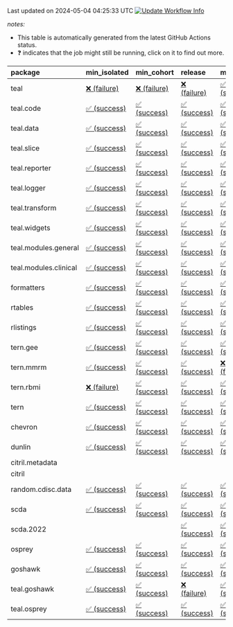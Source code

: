 Last updated on 2024-05-04 04:25:33 UTC [![Update Workflow
Info](https://github.com/averissimo/verdepcheck-status/actions/workflows/update.yaml/badge.svg)](https://github.com/averissimo/verdepcheck-status/actions/workflows/update.yaml)

*notes:*

-   This table is automatically generated from the latest GitHub Actions
    status.
-   ❓ indicates that the job might still be running, click on it to
    find out more.

<table>
<colgroup>
<col style="width: 4%" />
<col style="width: 23%" />
<col style="width: 23%" />
<col style="width: 23%" />
<col style="width: 23%" />
</colgroup>
<thead>
<tr class="header">
<th style="text-align: left;">package</th>
<th style="text-align: left;">min_isolated</th>
<th style="text-align: left;">min_cohort</th>
<th style="text-align: left;">release</th>
<th style="text-align: left;">max</th>
</tr>
</thead>
<tbody>
<tr class="odd">
<td style="text-align: left;">teal</td>
<td
style="text-align: left;"><a href="https://github.com/insightsengineering/teal/actions/runs/8864820714/job/24340400121">❌
(failure)</a></td>
<td
style="text-align: left;"><a href="https://github.com/insightsengineering/teal/actions/runs/8864820714/job/24340400319">❌
(failure)</a></td>
<td
style="text-align: left;"><a href="https://github.com/insightsengineering/teal/actions/runs/8864820714/job/24340400276">❌
(failure)</a></td>
<td
style="text-align: left;"><a href="https://github.com/insightsengineering/teal/actions/runs/8864820714/job/24340400221">✅
(success)</a></td>
</tr>
<tr class="even">
<td style="text-align: left;">teal.code</td>
<td
style="text-align: left;"><a href="https://github.com/insightsengineering/teal.code/actions/runs/8864820405/job/24340399979">✅
(success)</a></td>
<td
style="text-align: left;"><a href="https://github.com/insightsengineering/teal.code/actions/runs/8864820405/job/24340399762">✅
(success)</a></td>
<td
style="text-align: left;"><a href="https://github.com/insightsengineering/teal.code/actions/runs/8864820405/job/24340399882">✅
(success)</a></td>
<td
style="text-align: left;"><a href="https://github.com/insightsengineering/teal.code/actions/runs/8864820405/job/24340399664">✅
(success)</a></td>
</tr>
<tr class="odd">
<td style="text-align: left;">teal.data</td>
<td
style="text-align: left;"><a href="https://github.com/insightsengineering/teal.data/actions/runs/8864823853/job/24340405934">✅
(success)</a></td>
<td
style="text-align: left;"><a href="https://github.com/insightsengineering/teal.data/actions/runs/8864823853/job/24340405833">✅
(success)</a></td>
<td
style="text-align: left;"><a href="https://github.com/insightsengineering/teal.data/actions/runs/8864823853/job/24340406028">✅
(success)</a></td>
<td
style="text-align: left;"><a href="https://github.com/insightsengineering/teal.data/actions/runs/8864823853/job/24340405734">✅
(success)</a></td>
</tr>
<tr class="even">
<td style="text-align: left;">teal.slice</td>
<td
style="text-align: left;"><a href="https://github.com/insightsengineering/teal.slice/actions/runs/8864828322/job/24340415051">✅
(success)</a></td>
<td
style="text-align: left;"><a href="https://github.com/insightsengineering/teal.slice/actions/runs/8864828322/job/24340414953">✅
(success)</a></td>
<td
style="text-align: left;"><a href="https://github.com/insightsengineering/teal.slice/actions/runs/8864828322/job/24340415143">✅
(success)</a></td>
<td
style="text-align: left;"><a href="https://github.com/insightsengineering/teal.slice/actions/runs/8864828322/job/24340414807">✅
(success)</a></td>
</tr>
<tr class="odd">
<td style="text-align: left;">teal.reporter</td>
<td
style="text-align: left;"><a href="https://github.com/insightsengineering/teal.reporter/actions/runs/8864825795/job/24340410157">✅
(success)</a></td>
<td
style="text-align: left;"><a href="https://github.com/insightsengineering/teal.reporter/actions/runs/8864825795/job/24340410067">✅
(success)</a></td>
<td
style="text-align: left;"><a href="https://github.com/insightsengineering/teal.reporter/actions/runs/8864825795/job/24340410274">✅
(success)</a></td>
<td
style="text-align: left;"><a href="https://github.com/insightsengineering/teal.reporter/actions/runs/8864825795/job/24340409974">✅
(success)</a></td>
</tr>
<tr class="even">
<td style="text-align: left;">teal.logger</td>
<td
style="text-align: left;"><a href="https://github.com/insightsengineering/teal.logger/actions/runs/8864820897/job/24340400544">✅
(success)</a></td>
<td
style="text-align: left;"><a href="https://github.com/insightsengineering/teal.logger/actions/runs/8864820897/job/24340400434">✅
(success)</a></td>
<td
style="text-align: left;"><a href="https://github.com/insightsengineering/teal.logger/actions/runs/8864820897/job/24340400608">✅
(success)</a></td>
<td
style="text-align: left;"><a href="https://github.com/insightsengineering/teal.logger/actions/runs/8864820897/job/24340400487">✅
(success)</a></td>
</tr>
<tr class="odd">
<td style="text-align: left;">teal.transform</td>
<td
style="text-align: left;"><a href="https://github.com/insightsengineering/teal.transform/actions/runs/8864825697/job/24340410086">✅
(success)</a></td>
<td
style="text-align: left;"><a href="https://github.com/insightsengineering/teal.transform/actions/runs/8864825697/job/24340409872">✅
(success)</a></td>
<td
style="text-align: left;"><a href="https://github.com/insightsengineering/teal.transform/actions/runs/8864825697/job/24340410193">✅
(success)</a></td>
<td
style="text-align: left;"><a href="https://github.com/insightsengineering/teal.transform/actions/runs/8864825697/job/24340409991">✅
(success)</a></td>
</tr>
<tr class="even">
<td style="text-align: left;">teal.widgets</td>
<td
style="text-align: left;"><a href="https://github.com/insightsengineering/teal.widgets/actions/runs/8864837381/job/24340433545">✅
(success)</a></td>
<td
style="text-align: left;"><a href="https://github.com/insightsengineering/teal.widgets/actions/runs/8864837381/job/24340433407">✅
(success)</a></td>
<td
style="text-align: left;"><a href="https://github.com/insightsengineering/teal.widgets/actions/runs/8864837381/job/24340433610">✅
(success)</a></td>
<td
style="text-align: left;"><a href="https://github.com/insightsengineering/teal.widgets/actions/runs/8864837381/job/24340433481">✅
(success)</a></td>
</tr>
<tr class="odd">
<td style="text-align: left;">teal.modules.general</td>
<td
style="text-align: left;"><a href="https://github.com/insightsengineering/teal.modules.general/actions/runs/8864820743/job/24340400318">✅
(success)</a></td>
<td
style="text-align: left;"><a href="https://github.com/insightsengineering/teal.modules.general/actions/runs/8864820743/job/24340400271">✅
(success)</a></td>
<td
style="text-align: left;"><a href="https://github.com/insightsengineering/teal.modules.general/actions/runs/8864820743/job/24340400353">✅
(success)</a></td>
<td
style="text-align: left;"><a href="https://github.com/insightsengineering/teal.modules.general/actions/runs/8864820743/job/24340400216">✅
(success)</a></td>
</tr>
<tr class="even">
<td style="text-align: left;">teal.modules.clinical</td>
<td
style="text-align: left;"><a href="https://github.com/insightsengineering/teal.modules.clinical/actions/runs/8864832625/job/24340423902">✅
(success)</a></td>
<td
style="text-align: left;"><a href="https://github.com/insightsengineering/teal.modules.clinical/actions/runs/8864832625/job/24340423670">✅
(success)</a></td>
<td
style="text-align: left;"><a href="https://github.com/insightsengineering/teal.modules.clinical/actions/runs/8864832625/job/24340423992">✅
(success)</a></td>
<td
style="text-align: left;"><a href="https://github.com/insightsengineering/teal.modules.clinical/actions/runs/8864832625/job/24340423793">✅
(success)</a></td>
</tr>
<tr class="odd">
<td style="text-align: left;">formatters</td>
<td
style="text-align: left;"><a href="https://github.com/insightsengineering/formatters/actions/runs/8864829621/job/24340417691">✅
(success)</a></td>
<td
style="text-align: left;"><a href="https://github.com/insightsengineering/formatters/actions/runs/8864829621/job/24340417649">✅
(success)</a></td>
<td
style="text-align: left;"><a href="https://github.com/insightsengineering/formatters/actions/runs/8864829621/job/24340417736">✅
(success)</a></td>
<td
style="text-align: left;"><a href="https://github.com/insightsengineering/formatters/actions/runs/8864829621/job/24340417600">✅
(success)</a></td>
</tr>
<tr class="even">
<td style="text-align: left;">rtables</td>
<td
style="text-align: left;"><a href="https://github.com/insightsengineering/rtables/actions/runs/8864820687/job/24340400124">✅
(success)</a></td>
<td
style="text-align: left;"><a href="https://github.com/insightsengineering/rtables/actions/runs/8864820687/job/24340400207">✅
(success)</a></td>
<td
style="text-align: left;"><a href="https://github.com/insightsengineering/rtables/actions/runs/8864820687/job/24340400316">✅
(success)</a></td>
<td
style="text-align: left;"><a href="https://github.com/insightsengineering/rtables/actions/runs/8864820687/job/24340400269">✅
(success)</a></td>
</tr>
<tr class="odd">
<td style="text-align: left;">rlistings</td>
<td
style="text-align: left;"><a href="https://github.com/insightsengineering/rlistings/actions/runs/8864824539/job/24340407068">✅
(success)</a></td>
<td
style="text-align: left;"><a href="https://github.com/insightsengineering/rlistings/actions/runs/8864824539/job/24340407021">✅
(success)</a></td>
<td
style="text-align: left;"><a href="https://github.com/insightsengineering/rlistings/actions/runs/8864824539/job/24340407112">✅
(success)</a></td>
<td
style="text-align: left;"><a href="https://github.com/insightsengineering/rlistings/actions/runs/8864824539/job/24340406988">✅
(success)</a></td>
</tr>
<tr class="even">
<td style="text-align: left;">tern.gee</td>
<td
style="text-align: left;"><a href="https://github.com/insightsengineering/tern.gee/actions/runs/8864830514/job/24340419529">✅
(success)</a></td>
<td
style="text-align: left;"><a href="https://github.com/insightsengineering/tern.gee/actions/runs/8864830514/job/24340419377">✅
(success)</a></td>
<td
style="text-align: left;"><a href="https://github.com/insightsengineering/tern.gee/actions/runs/8864830514/job/24340419584">✅
(success)</a></td>
<td
style="text-align: left;"><a href="https://github.com/insightsengineering/tern.gee/actions/runs/8864830514/job/24340419447">✅
(success)</a></td>
</tr>
<tr class="odd">
<td style="text-align: left;">tern.mmrm</td>
<td
style="text-align: left;"><a href="https://github.com/insightsengineering/tern.mmrm/actions/runs/8864837452/job/24340433848">✅
(success)</a></td>
<td
style="text-align: left;"><a href="https://github.com/insightsengineering/tern.mmrm/actions/runs/8864837452/job/24340433689">✅
(success)</a></td>
<td
style="text-align: left;"><a href="https://github.com/insightsengineering/tern.mmrm/actions/runs/8864837452/job/24340433771">✅
(success)</a></td>
<td
style="text-align: left;"><a href="https://github.com/insightsengineering/tern.mmrm/actions/runs/8864837452/job/24340433604">❌
(failure)</a></td>
</tr>
<tr class="even">
<td style="text-align: left;">tern.rbmi</td>
<td
style="text-align: left;"><a href="https://github.com/insightsengineering/tern.rbmi/actions/runs/8864829623/job/24340417712">❌
(failure)</a></td>
<td
style="text-align: left;"><a href="https://github.com/insightsengineering/tern.rbmi/actions/runs/8864829623/job/24340417627">✅
(success)</a></td>
<td
style="text-align: left;"><a href="https://github.com/insightsengineering/tern.rbmi/actions/runs/8864829623/job/24340417753">✅
(success)</a></td>
<td
style="text-align: left;"><a href="https://github.com/insightsengineering/tern.rbmi/actions/runs/8864829623/job/24340417677">✅
(success)</a></td>
</tr>
<tr class="odd">
<td style="text-align: left;">tern</td>
<td
style="text-align: left;"><a href="https://github.com/insightsengineering/tern/actions/runs/8864825590/job/24340409865">✅
(success)</a></td>
<td
style="text-align: left;"><a href="https://github.com/insightsengineering/tern/actions/runs/8864825590/job/24340409777">✅
(success)</a></td>
<td
style="text-align: left;"><a href="https://github.com/insightsengineering/tern/actions/runs/8864825590/job/24340409959">✅
(success)</a></td>
<td
style="text-align: left;"><a href="https://github.com/insightsengineering/tern/actions/runs/8864825590/job/24340409673">✅
(success)</a></td>
</tr>
<tr class="even">
<td style="text-align: left;">chevron</td>
<td
style="text-align: left;"><a href="https://github.com/insightsengineering/chevron/actions/runs/8925832754/job/24515434001">✅
(success)</a></td>
<td
style="text-align: left;"><a href="https://github.com/insightsengineering/chevron/actions/runs/8925832754/job/24515433733">✅
(success)</a></td>
<td
style="text-align: left;"><a href="https://github.com/insightsengineering/chevron/actions/runs/8925832754/job/24515434328">✅
(success)</a></td>
<td
style="text-align: left;"><a href="https://github.com/insightsengineering/chevron/actions/runs/8925832754/job/24515434749">✅
(success)</a></td>
</tr>
<tr class="odd">
<td style="text-align: left;">dunlin</td>
<td
style="text-align: left;"><a href="https://github.com/insightsengineering/dunlin/actions/runs/8864824022/job/24340406164">✅
(success)</a></td>
<td
style="text-align: left;"><a href="https://github.com/insightsengineering/dunlin/actions/runs/8864824022/job/24340406319">✅
(success)</a></td>
<td
style="text-align: left;"><a href="https://github.com/insightsengineering/dunlin/actions/runs/8864824022/job/24340406051">✅
(success)</a></td>
<td
style="text-align: left;"><a href="https://github.com/insightsengineering/dunlin/actions/runs/8864824022/job/24340406246">✅
(success)</a></td>
</tr>
<tr class="even">
<td style="text-align: left;">citril.metadata</td>
<td style="text-align: left;"></td>
<td style="text-align: left;"></td>
<td style="text-align: left;"></td>
<td style="text-align: left;"></td>
</tr>
<tr class="odd">
<td style="text-align: left;">citril</td>
<td style="text-align: left;"></td>
<td style="text-align: left;"></td>
<td style="text-align: left;"></td>
<td style="text-align: left;"></td>
</tr>
<tr class="even">
<td style="text-align: left;">random.cdisc.data</td>
<td
style="text-align: left;"><a href="https://github.com/insightsengineering/random.cdisc.data/actions/runs/6918179803/job/18820148722">✅
(success)</a></td>
<td
style="text-align: left;"><a href="https://github.com/insightsengineering/random.cdisc.data/actions/runs/6918179803/job/18820148682">✅
(success)</a></td>
<td
style="text-align: left;"><a href="https://github.com/insightsengineering/random.cdisc.data/actions/runs/6918179803/job/18820148802">✅
(success)</a></td>
<td
style="text-align: left;"><a href="https://github.com/insightsengineering/random.cdisc.data/actions/runs/6918179803/job/18820148771">✅
(success)</a></td>
</tr>
<tr class="odd">
<td style="text-align: left;">scda</td>
<td
style="text-align: left;"><a href="https://github.com/insightsengineering/scda/actions/runs/8864825559/job/24340409589">✅
(success)</a></td>
<td
style="text-align: left;"><a href="https://github.com/insightsengineering/scda/actions/runs/8864825559/job/24340409667">✅
(success)</a></td>
<td
style="text-align: left;"><a href="https://github.com/insightsengineering/scda/actions/runs/8864825559/job/24340409819">✅
(success)</a></td>
<td
style="text-align: left;"><a href="https://github.com/insightsengineering/scda/actions/runs/8864825559/job/24340409739">✅
(success)</a></td>
</tr>
<tr class="even">
<td style="text-align: left;">scda.2022</td>
<td style="text-align: left;"></td>
<td style="text-align: left;"></td>
<td
style="text-align: left;"><a href="https://github.com/insightsengineering/scda.2022/actions/runs/8864829977/job/24340418436">✅
(success)</a></td>
<td
style="text-align: left;"><a href="https://github.com/insightsengineering/scda.2022/actions/runs/8864829977/job/24340418389">✅
(success)</a></td>
</tr>
<tr class="odd">
<td style="text-align: left;">osprey</td>
<td
style="text-align: left;"><a href="https://github.com/insightsengineering/osprey/actions/runs/8864834975/job/24340428659">✅
(success)</a></td>
<td
style="text-align: left;"><a href="https://github.com/insightsengineering/osprey/actions/runs/8864834975/job/24340428582">✅
(success)</a></td>
<td
style="text-align: left;"><a href="https://github.com/insightsengineering/osprey/actions/runs/8864834975/job/24340428830">✅
(success)</a></td>
<td
style="text-align: left;"><a href="https://github.com/insightsengineering/osprey/actions/runs/8864834975/job/24340428741">✅
(success)</a></td>
</tr>
<tr class="even">
<td style="text-align: left;">goshawk</td>
<td
style="text-align: left;"><a href="https://github.com/insightsengineering/goshawk/actions/runs/8864829619/job/24340417585">✅
(success)</a></td>
<td
style="text-align: left;"><a href="https://github.com/insightsengineering/goshawk/actions/runs/8864829619/job/24340417669">✅
(success)</a></td>
<td
style="text-align: left;"><a href="https://github.com/insightsengineering/goshawk/actions/runs/8864829619/job/24340417717">✅
(success)</a></td>
<td
style="text-align: left;"><a href="https://github.com/insightsengineering/goshawk/actions/runs/8864829619/job/24340417632">✅
(success)</a></td>
</tr>
<tr class="odd">
<td style="text-align: left;">teal.goshawk</td>
<td
style="text-align: left;"><a href="https://github.com/insightsengineering/teal.goshawk/actions/runs/8864828315/job/24340415026">✅
(success)</a></td>
<td
style="text-align: left;"><a href="https://github.com/insightsengineering/teal.goshawk/actions/runs/8864828315/job/24340414935">✅
(success)</a></td>
<td
style="text-align: left;"><a href="https://github.com/insightsengineering/teal.goshawk/actions/runs/8864828315/job/24340415154">❌
(failure)</a></td>
<td
style="text-align: left;"><a href="https://github.com/insightsengineering/teal.goshawk/actions/runs/8864828315/job/24340414822">✅
(success)</a></td>
</tr>
<tr class="even">
<td style="text-align: left;">teal.osprey</td>
<td
style="text-align: left;"><a href="https://github.com/insightsengineering/teal.osprey/actions/runs/8864833522/job/24340425259">✅
(success)</a></td>
<td
style="text-align: left;"><a href="https://github.com/insightsengineering/teal.osprey/actions/runs/8864833522/job/24340425172">✅
(success)</a></td>
<td
style="text-align: left;"><a href="https://github.com/insightsengineering/teal.osprey/actions/runs/8864833522/job/24340425346">✅
(success)</a></td>
<td
style="text-align: left;"><a href="https://github.com/insightsengineering/teal.osprey/actions/runs/8864833522/job/24340425101">✅
(success)</a></td>
</tr>
</tbody>
</table>
